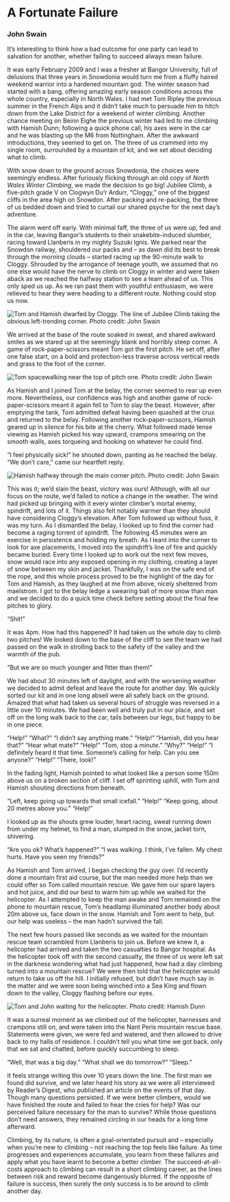 # A Fortunate Failure
### John Swain

It’s interesting to think how a bad outcome for one party can lead to salvation for another, whether failing to succeed always mean failure.

It was early February 2009 and I was a fresher at Bangor University, full of delusions that three years in Snowdonia would turn me from a fluffy haired weekend warrior into a hardened mountain god. The winter season had started with a bang, offering amazing early season conditions across the whole country, especially in North Wales. I had met Tom Ripley the previous summer in the French Alps and it didn’t take much to persuade him to hitch down from the Lake District for a weekend of winter climbing. Another chance meeting on Beinn Eighe the previous winter had led to me climbing with Hamish Dunn; following a quick phone call, his axes were in the car and he was blasting up the M6 from Nottingham. After the awkward introductions, they seemed to get on. The three of us crammed into my single room, surrounded by a mountain of kit, and we set about deciding what to climb.

With snow down to the ground across Snowdonia, the choices were seemingly endless. After furiously flicking through an old copy of *North Wales Winter Climbing*, we made the decision to go big! Jubilee Climb, a five-pitch grade V on Clogwyn Du’r Ardurr, “Cloggy,” one of the biggest cliffs in the area high on Snowdon. After packing and re-packing, the three of us bedded down and tried to curtail our shared psyche for the next day’s adventure.

The alarm went off early. With minimal faff, the three of us were up, fed and in the car, leaving Bangor’s students to their snakebite-induced slumber, racing toward Llanberis in my mighty Suzuki Ignis. We parked near the Snowdon railway, shouldered our packs and – as dawn did its best to break through the morning clouds – started racing up the 90-minute walk to Cloggy. Shrouded by the arrogance of teenage youth, we assumed that no one else would have the nerve to climb on Cloggy in winter and were taken aback as we reached the halfway station to see a team ahead of us. This only sped us up. As we ran past them with youthful enthusiasm, we were relieved to hear they were heading to a different route. Nothing could stop us now.

![Tom and Hamish dwarfed by Cloggy. The line of Jubilee Climb taking the obvious left-trending corner. Photo credit: John Swain](img/A-Fortunate-Failure-1.jpg "Tom and Hamish dwarfed by Cloggy. The line of Jubilee Climb taking the obvious left-trending corner. Photo credit: John Swain")

We arrived at the base of the route soaked in sweat, and shared awkward smiles as we stared up at the seemingly blank and horribly steep corner. A game of rock-paper-scissors meant Tom got the first pitch. He set off, after one false start, on a bold and protection-less traverse across vertical reeds and grass to the foot of the corner.

![Tom spacewalking near the top of pitch one. Photo credit: John Swain](img/A-Fortunate-Failure-2.jpg "Tom spacewalking near the top of pitch one. Photo credit: John Swain")

As Hamish and I joined Tom at the belay, the corner seemed to rear up even more. Nevertheless, our confidence was high and another game of rock-paper-scissors meant it again fell to Tom to slay the beast. However, after emptying the tank, Tom admitted defeat having been quashed at the crux and returned to the belay. Following another rock-paper-scissors, Hamish geared up in silence for his bite at the cherry. What followed made tense viewing as Hamish picked his way upward, crampons smearing on the smooth walls, axes torqueing and hooking on whatever he could find.

“I feel physically sick!” he shouted down, panting as he reached the belay.
“We don’t care,” came our heartfelt reply.

![Hamish halfway through the main corner pitch. Photo credit: John Swain](img/A-Fortunate-Failure-3.jpg "Hamish halfway through the main corner pitch. Photo credit: John Swain")

This was it; we’d slain the beast, victory was ours! Although, with all our focus on the route, we’d failed to notice a change in the weather. The wind had picked up bringing with it every winter climber’s mortal enemy, spindrift, and lots of it. Things also felt notably warmer than they should have considering Cloggy’s elevation. After Tom followed up without fuss, it was my turn. As I dismantled the belay, I looked up to find the corner had become a raging torrent of spindrift. The following 45 minutes were an exercise in persistence and holding my breath. As I leant into the corner to look for axe placements, I moved into the spindrift’s line of fire and quickly became buried. Every time I looked up to work out the next few moves, snow would race into any exposed opening in my clothing, creating a layer of snow between my skin and jacket. Thankfully, I was on the safe end of the rope, and this whole process proved to be the highlight of the day for Tom and Hamish, as they laughed at me from above, nicely sheltered from maelstrom. I got to the belay ledge a swearing ball of more snow than man and we decided to do a quick time check before setting about the final few pitches to glory.

<!--
![John getting a chance to breath pulling out of the corner. Photo credit: Tom Ripley](img/A-Fortunate-Failure-4.jpg "John getting a chance to breath pulling out of the corner. Photo credit: Tom Ripley")
Maybe link reader's digest
-->

“Shit!”

It was 4pm. How had this happened? It had taken us the whole day to climb two pitches! We looked down to the base of the cliff to see the team we had passed on the walk in strolling back to the safety of the valley and the warmth of the pub.

“But we are so much younger and fitter than them!”

We had about 30 minutes left of daylight, and with the worsening weather we decided to admit defeat and leave the route for another day. We quickly sorted our kit and in one long abseil were all safely back on the ground. Amazed that what had taken us several hours of struggle was reversed in a little over 10 minutes. We had been well and truly put in our place, and set off on the long walk back to the car, tails between our legs, but happy to be in one piece.

“Help!”
“What?”
“I didn’t say anything mate.”
“Help!”
“Hamish, did you hear that?”
“Hear what mate?”
“Help!”
“Tom, stop a minute.”
“Why?”
“Help!”
“I definitely heard it that time. Someone’s calling for help. Can you see anyone?”
“Help!”
“There, look!”

In the fading light, Hamish pointed to what looked like a person some 150m above us on a broken section of cliff. I set off sprinting uphill, with Tom and Hamish shouting directions from beneath.

“Left, keep going up towards that small icefall.”
“Help!”
“Keep going, about 20 metres above you.”
“Help!”

I looked up as the shouts grew louder, heart racing, sweat running down from under my helmet, to find a man, slumped in the snow, jacket torn, shivering.

“Are you ok? What’s happened?”
“I was walking. I think, I’ve fallen. My chest hurts. Have you seen my friends?”

As Hamish and Tom arrived, I began checking the guy over. I’d recently done a mountain first aid course, but the man needed more help than we could offer so Tom called mountain rescue. We gave him our spare layers and hot juice, and did our best to warm him up while we waited for the helicopter. As I attempted to keep the man awake and Tom remained on the phone to mountain rescue, Tom’s headlamp illuminated another body about 20m above us, face down in the snow. Hamish and Tom went to help, but our help was useless – the man hadn’t survived the fall.

The next few hours passed like seconds as we waited for the mountain rescue team scrambled from Llanberis to join us. Before we knew it, a helicopter had arrived and taken the two casualties to Bangor hospital. As the helicopter took off with the second casualty, the three of us were left sat in the darkness wondering what had just happened, how had a day climbing turned into a mountain rescue? We were then told that the helicopter would return to take us off the hill. I initially refused, but didn’t have much say in the matter and we were soon being winched into a Sea King and flown down to the valley, Cloggy flashing before our eyes.

![Tom and John waiting for the helicopter. Photo credit: Hamish Dunn](img/A-Fortunate-Failure-5.jpg "Tom and John waiting for the helicopter. Photo credit: Hamish Dunn")

It was a surreal moment as we climbed out of the helicopter, harnesses and crampons still on, and were taken into the Nant Peris mountain rescue base. Statements were given, we were fed and watered, and then allowed to drive back to my halls of residence. I couldn’t tell you what time we got back, only that we sat and chatted, before quickly succumbing to sleep.

“Well, that was a big day.”
“What shall we do tomorrow?”
“Sleep.”

It feels strange writing this over 10 years down the line. The first man we found did survive, and we later heard his story as we were all interviewed by Reader’s Digest, who published an article on the events of that day. Though many questions persisted. If we were better climbers, would we have finished the route and failed to hear the cries for help? Was our perceived failure necessary for the man to survive? While those questions don’t need answers, they remained circling in our heads for a long time afterward.

Climbing, by its nature, is often a goal-orientated pursuit and – especially when you’re new to climbing – not reaching the top feels like failure. As time progresses and experiences accumulate, you learn from these failures and apply what you have learnt to become a better climber. The succeed-at-all-costs approach to climbing can result in a short climbing career, as the lines between risk and reward become dangerously blurred. If the opposite of failure is success, then surely the only success is to be around to climb another day.
